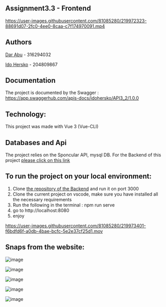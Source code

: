 ## Assignment3.3 - Frontend

https://user-images.githubusercontent.com/81085280/219972323-88691d07-2fc0-4ee0-8caa-c7f174970091.mp4

## Authors
[Dar Abu](https://github.com/Darabu273) - 316294032

[Ido Hersko](https://github.com/idohersko) - 204809867

## Documentation
The project is documented by the Swagger : https://app.swaggerhub.com/apis-docs/idohersko/API3_2/1.0.0

## Technology:
This project was made with Vue 3 (Vue-CLI)

## Databases and Api
The project relies on the Sponcular API, mysql DB.
For the Backend of this project [please click on this link](https://github.com/Web-Development-Environments-2022/assignment3_2-204809867_316294032)

## To run the project on your local environment:
1. Clone [the repository of the Backend](https://github.com/Web-Development-Environments-2022/assignment3_2-204809867_316294032) and run it on port 3000
2. Clone the current project on vscode, make sure you have installed all the necessary requirements
3. Run the following in the terminal : npm run serve
4. go to http://localhost:8080
5. enjoy


https://user-images.githubusercontent.com/81085280/219973401-f6bdfd6f-a0db-4bae-bcfc-5e2e37cf25d1.mov


## Snaps from the website:
![image](https://user-images.githubusercontent.com/66033664/185208593-a19909f4-9d85-49e4-9e18-90cb1fd59c50.png)

![image](https://user-images.githubusercontent.com/66033664/185208792-4a0b85ca-e1da-4330-b8b1-ba7fd9817c7a.png)

![image](https://user-images.githubusercontent.com/66033664/185208973-a8a31cd6-2f93-4689-aeb2-130b9cf82142.png)

![image](https://user-images.githubusercontent.com/66033664/185209162-dd06db1a-9dd6-451c-aa9f-265f58568527.png)

![image](https://user-images.githubusercontent.com/66033664/185211308-3a8357e0-139f-4fb8-adaa-6ed4a0acfba8.png)

